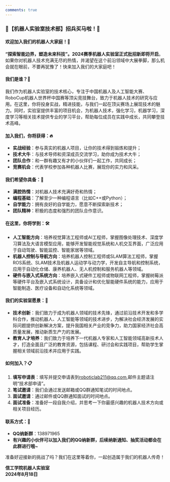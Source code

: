 ```yaml
---
comments: true
---
```

### 🤖【机器人实验室技术部】招兵买马啦！🚀

#### 欢迎加入我们的机器人大家庭！🎉

**“探索智能边界，塑造未来科技”。2024赛季机器人实验室正式批招新即将开启**。如果你对机器人技术充满无尽的热情，并渴望在这个前沿领域中大展拳脚，那么机会就在眼前，不要再犹豫了！快来加入我们的大家庭吧！

#### 我们是谁？🤖

我们作为机器人实验室的技术核心，专注于中国机器人及人工智能大赛、RoboCup机器人世界杯中国赛等顶尖竞技舞台，致力于机器人技术的研究与应用。在这里，你将投身实战，精进技能，与我们一起在顶尖赛场上展现技术的魅力。同时，实验室提供丰富的项目机会，为机器人技术，强化学习，机器学习，深度学习等相关技术提供专业的学习平台，帮助每位成员在实践中成长，共同攀登技术高峰。

#### 加入我们，你将获得：🔥

- **实战经验**：参与真实的机器人项目，让你的技术得到锻炼和提升；
- **技术大牛**：与技术导师和资深成员交流学习，助你成为技术大牛；
- **团队合作**：和一群有趣又有才的小伙伴们一起工作，共同成长；
- **竞赛机会**：代表学校参加各种机器人比赛，展现你的实力和风采。

#### 我们希望你具备：🌟

- **满腔热情**：对机器人技术充满好奇和热情；
- **编程基础**：了解至少一种编程语言（比如C++或Python）；
- **自学能力**：拥有良好的自学能力，愿意不断探索新技术；
- **团队精神**：积极的态度和强烈的团队合作意识。

#### 在这里，你将学到：🛠️

- **人工智能方向**：培养视觉算法工程师或AI工程师，掌握图像处理技术、深度学习算法及大语言模型应用，能够开发智能视觉系统和人机交互界面，广泛应用于自动驾驶、智能监控、智能家居等领域。
- **机器人控制与导航方向**：培养机器人控制工程师或SLAM算法工程师，掌握ROS系统、SLAM技术及机器人运动学与动力学，开发自主导航和控制系统，应用于自动化仓储、康养机器人、无人机控制和服务机器人等领域。
- **硬件与嵌入式系统方向**：培养嵌入式硬件工程师或物联网工程师，掌握树莓派等硬件平台及嵌入式系统设计，具备设计和优化智能硬件系统的能力，应用于智能制造、医疗设备和自动化系统等领域。

#### 我们的实验室愿景：🌈

- **技术创新**：我们致力于成为机器人领域的技术先锋，通过前沿技术开发和多学科合作，推动机器人、人工智能等领域的技术进步，为解决社会经济发展的实际问题提供创新解决方案，提升我国相关产业的竞争力，助力国家经济社会高质量发展，推动新质生产力的发展。
- **教育人才培养**：我们致力于培养下一代机器人专家和人工智能领域高新技术人才，打造全面且广泛的教育资源，包括课程、研讨会和实践项目，帮助学生掌握相关领域前沿技术并应用于实践。

#### 如何加入？📋

1. **填写申请表**：填写并提交申请表到<roboticlab211@qq.com>,邮件主题请注明“技术部申请”。
2. **笔试邀请**：我们会通过发送邮箱或QQ群通知笔试的时间地点。
3. **面试邀请**：通过邮件或QQ群通知面试的时间地点。
4. **面试准备**：准备好一段自我介绍，并思考一下你最感兴趣的机器人技术方向或相关项目经历。

#### 联系方式：📧

- **QQ纳新群**：138971965
- **有兴趣的小伙伴可以加入我们的QQ纳新群，后续纳新通知、抽奖活动都会在此群进行哦~**

准备好迎接新的挑战了吗？我们在这里等着你，一起创造属于我们的机器人传奇！

**信工学院机器人实验室**  
**2024年8月18日**
